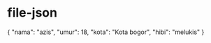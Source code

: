 # file-json
{
    "nama": "azis",
    "umur": 18,
    "kota": "Kota bogor",
    "hibi": "melukis"
}
